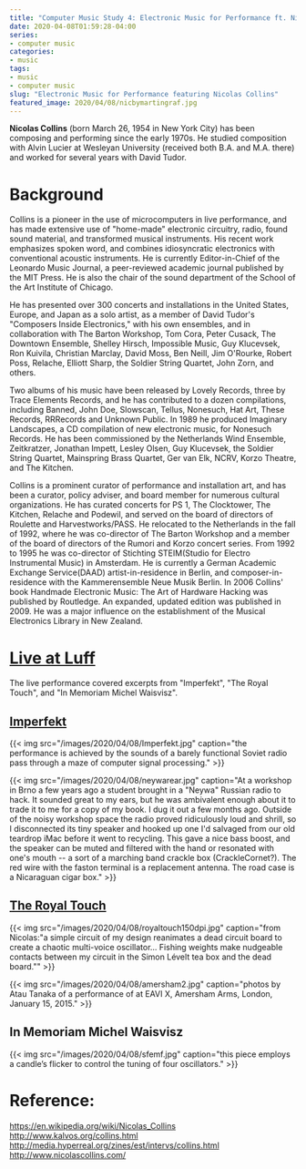 ```yaml
---
title: "Computer Music Study 4: Electronic Music for Performance ft. Nicolas Collins"
date: 2020-04-08T01:59:28-04:00
series:
- computer music
categories:
- music
tags:
- music
- computer music
slug: "Electronic Music for Performance featuring Nicolas Collins"
featured_image: 2020/04/08/nicbymartingraf.jpg
---
```


**Nicolas Collins** (born March 26, 1954 in New York City) has been composing and performing since the early 1970s. He studied composition with Alvin Lucier at Wesleyan University (received both B.A. and M.A. there) and worked for several years with David Tudor. 
<!--more-->

# Background
Collins is a pioneer in the use of microcomputers in live performance, and has made extensive use of "home-made" electronic circuitry, radio, found sound material, and transformed musical instruments. His recent work emphasizes spoken word, and combines idiosyncratic electronics with conventional acoustic instruments. He is currently Editor-in-Chief of the Leonardo Music Journal, a peer-reviewed academic journal published by the MIT Press. He is also the chair of the sound department of the School of the Art Institute of Chicago.

He has presented over 300 concerts and installations in the United States, Europe, and Japan as a solo artist, as a member of David Tudor's "Composers Inside Electronics," with his own ensembles, and in collaboration with The Barton Workshop, Tom Cora, Peter Cusack, The Downtown Ensemble, Shelley Hirsch, Impossible Music, Guy Klucevsek, Ron Kuivila, Christian Marclay, David Moss, Ben Neill, Jim O'Rourke, Robert Poss, Relache, Elliott Sharp, the Soldier String Quartet, John Zorn, and others.

Two albums of his music have been released by Lovely Records, three by Trace Elements Records, and he has contributed to a dozen compilations, including Banned, John Doe, Slowscan, Tellus, Nonesuch, Hat Art, These Records, RRRecords and Unknown Public. In 1989 he produced Imaginary Landscapes, a CD compilation of new electronic music, for Nonesuch Records. He has been commissioned by the Netherlands Wind Ensemble, Zeitkratzer, Jonathan Impett, Lesley Olsen, Guy Klucevsek, the Soldier String Quartet, Mainspring Brass Quartet, Ger van Elk, NCRV, Korzo Theatre, and The Kitchen.

Collins is a prominent curator of performance and installation art, and has been a curator, policy adviser, and board member for numerous cultural organizations. He has curated concerts for PS 1, The Clocktower, The Kitchen, Relache and Podewil, and served on the board of directors of Roulette and Harvestworks/PASS. He relocated to the Netherlands in the fall of 1992, where he was co-director of The Barton Workshop and a member of the board of directors of the Rumori and Korzo concert series. From 1992 to 1995 he was co-director of Stichting STEIM(Studio for Electro Instrumental Music) in Amsterdam. He is currently a German Academic Exchange Service(DAAD) artist-in-residence in Berlin, and composer-in-residence with the Kammerensemble Neue Musik Berlin.
In 2006 Collins' book Handmade Electronic Music: The Art of Hardware Hacking was published by Routledge. An expanded, updated edition was published in 2009. He was a major influence on the establishment of the Musical Electronics Library in New Zealand.

# [Live at Luff](https://www.youtube.com/watch?v=tiCcXWfjFeU)
The live performance covered excerpts from "Imperfekt", "The Royal Touch", and "In Memoriam Michel Waisvisz".

## [Imperfekt](http://www.nicolascollins.com/neywa.htm)
{{< img src="/images/2020/04/08/Imperfekt.jpg" caption="the performance is achieved by the sounds of a barely functional Soviet radio pass through a maze of computer signal processing." >}}

{{< img src="/images/2020/04/08/neywarear.jpg" caption="At a workshop in Brno a few years ago a student brought in a \"Neywa\" Russian radio to hack. It sounded great to my ears, but he was ambivalent enough about it to trade it to me for a copy of my book. I dug it out a few months ago. Outside of the noisy workshop space the radio proved ridiculously loud and shrill, so I disconnected its tiny speaker and hooked up one I'd salvaged from our old teardrop iMac before it went to recycling. This gave a nice bass boost, and the speaker can be muted and filtered with the hand or resonated with one's mouth -- a sort of a marching band crackle box (CrackleCornet?). The red wire with the faston terminal is a replacement antenna. The road case is a Nicaraguan cigar box." >}}

## [The Royal Touch](https://www.youtube.com/watch?v=LCRULGDilis)
{{< img src="/images/2020/04/08/royaltouch150dpi.jpg" caption="from Nicolas:\"a simple circuit of my design reanimates a dead circuit board to create a chaotic multi-voice oscillator... Fishing weights make nudgeable contacts between my circuit in the Simon Lévelt tea box and the dead board.\"" >}}

{{< img src="/images/2020/04/08/amersham2.jpg" caption="photos by Atau Tanaka of a performance of at EAVI X, Amersham Arms, London, January 15, 2015." >}}

## In Memoriam Michel Waisvisz
{{< img src="/images/2020/04/08/sfemf.jpg" caption="this piece employs a candle’s flicker to control the tuning of four oscillators." >}}


# Reference:
https://en.wikipedia.org/wiki/Nicolas_Collins
http://www.kalvos.org/collins.html
http://media.hyperreal.org/zines/est/intervs/collins.html
http://www.nicolascollins.com/